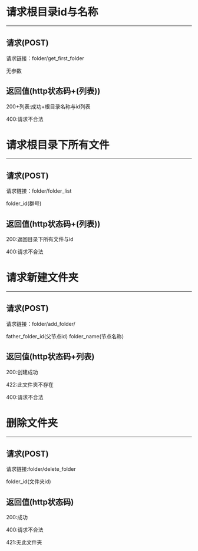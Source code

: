 # 请求根目录id与名称
******
## 请求(POST)
请求链接：folder/get_first_folder

无参数
## 返回值(http状态码+(列表))
200+列表:成功+根目录名称与id列表

400:请求不合法

# 请求根目录下所有文件
******
## 请求(POST)
请求链接：folder/folder_list

folder_id(群号)
## 返回值(http状态码+(列表))
200:返回目录下所有文件与id

400:请求不合法

# 请求新建文件夹
******
## 请求(POST)
请求链接：folder/add_folder/

father_folder_id(父节点id)
folder_name(节点名称)
## 返回值(http状态码+列表)
200:创建成功

422:此文件夹不存在

400:请求不合法

# 删除文件夹
******
## 请求(POST)
请求链接:folder/delete_folder

folder_id(文件夹id)
## 返回值(http状态码)
200:成功

400:请求不合法

421:无此文件夹


